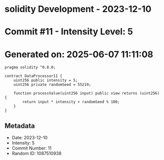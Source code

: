 ﻿# solidity Development - 2023-12-10
# Commit #11 - Intensity Level: 5
# Generated on: 2025-06-07 11:11:08
```solidity
pragma solidity ^0.8.0;

contract DataProcessor11 {
    uint256 public intensity = 5;
    uint256 private randomSeed = 55219;

    function processValue(uint256 input) public view returns (uint256) {
        return input * intensity + randomSeed % 100;
    }
}
```
## Metadata
- Date: 2023-12-10
- Intensity: 5
- Commit Number: 11
- Random ID: 1087510938
